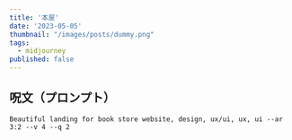 ```yaml
---
title: '本屋'
date: '2023-05-05'
thumbnail: "/images/posts/dummy.png"
tags:
  - midjourney
published: false
---
```


## 呪文（プロンプト）
```
Beautiful landing for book store website, design, ux/ui, ux, ui --ar 3:2 --v 4 --q 2
```